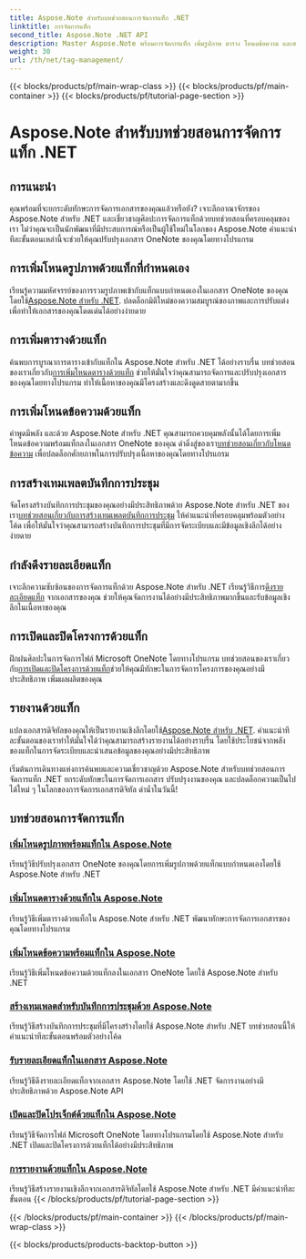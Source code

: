 ```yaml
---
title: Aspose.Note สำหรับบทช่วยสอนการจัดการแท็ก .NET
linktitle: การจัดการแท็ก
second_title: Aspose.Note .NET API
description: Master Aspose.Note พร้อมการจัดการแท็ก เพิ่มรูปภาพ ตาราง โหนดข้อความ และสร้างบันทึกการประชุม ดึงรายละเอียดแท็กและปรับปรุงการจัดการเอกสาร
weight: 30
url: /th/net/tag-management/
---
```


{{< blocks/products/pf/main-wrap-class >}}
{{< blocks/products/pf/main-container >}}
{{< blocks/products/pf/tutorial-page-section >}}

# Aspose.Note สำหรับบทช่วยสอนการจัดการแท็ก .NET


## การแนะนำ

คุณพร้อมที่จะยกระดับทักษะการจัดการเอกสารของคุณแล้วหรือยัง? เจาะลึกอาณาจักรของ Aspose.Note สำหรับ .NET และเชี่ยวชาญศิลปะการจัดการแท็กด้วยบทช่วยสอนที่ครอบคลุมของเรา ไม่ว่าคุณจะเป็นนักพัฒนาที่มีประสบการณ์หรือเป็นผู้ใช้ใหม่ในโลกของ Aspose.Note คำแนะนำทีละขั้นตอนเหล่านี้จะช่วยให้คุณปรับปรุงเอกสาร OneNote ของคุณโดยทางโปรแกรม

## การเพิ่มโหนดรูปภาพด้วยแท็กที่กำหนดเอง
 เรียนรู้ความมหัศจรรย์ของการรวมรูปภาพเข้ากับแท็กแบบกำหนดเองในเอกสาร OneNote ของคุณโดยใช้[Aspose.Note สำหรับ .NET](./add-image-node-tag/). ปลดล็อกมิติใหม่ของความสมบูรณ์ของภาพและการปรับแต่งเพื่อทำให้เอกสารของคุณโดดเด่นได้อย่างง่ายดาย

## การเพิ่มตารางด้วยแท็ก
 ค้นพบการบูรณาการตารางเข้ากับแท็กใน Aspose.Note สำหรับ .NET ได้อย่างราบรื่น บทช่วยสอนของเราเกี่ยวกับ[การเพิ่มโหนดตารางด้วยแท็ก](./add-table-node-tag/) ช่วยให้มั่นใจว่าคุณสามารถจัดการและปรับปรุงเอกสารของคุณโดยทางโปรแกรม ทำให้เนื้อหาของคุณมีโครงสร้างและดึงดูดสายตามากขึ้น

## การเพิ่มโหนดข้อความด้วยแท็ก
คำพูดมีพลัง และด้วย Aspose.Note สำหรับ .NET คุณสามารถควบคุมพลังนั้นได้โดยการเพิ่มโหนดข้อความพร้อมแท็กลงในเอกสาร OneNote ของคุณ ดำดิ่งสู่ของเรา[บทช่วยสอนเกี่ยวกับโหนดข้อความ](./add-text-node-tag/) เพื่อปลดล็อกศักยภาพในการปรับปรุงเนื้อหาของคุณโดยทางโปรแกรม

## การสร้างเทมเพลตบันทึกการประชุม
 จัดโครงสร้างบันทึกการประชุมของคุณอย่างมีประสิทธิภาพด้วย Aspose.Note สำหรับ .NET ของเรา[บทช่วยสอนเกี่ยวกับการสร้างเทมเพลตบันทึกการประชุม](./generate-template-meeting-notes/) ให้คำแนะนำที่ครอบคลุมพร้อมตัวอย่างโค้ด เพื่อให้มั่นใจว่าคุณสามารถสร้างบันทึกการประชุมที่มีการจัดระเบียบและมีข้อมูลเชิงลึกได้อย่างง่ายดาย

## กำลังดึงรายละเอียดแท็ก
 เจาะลึกความซับซ้อนของการจัดการแท็กด้วย Aspose.Note สำหรับ .NET เรียนรู้วิธีการ[ดึงรายละเอียดแท็ก](./get-tag-details/) จากเอกสารของคุณ ช่วยให้คุณจัดการงานได้อย่างมีประสิทธิภาพมากขึ้นและรับข้อมูลเชิงลึกในเนื้อหาของคุณ

## การเปิดและปิดโครงการด้วยแท็ก
 ฝึกฝนศิลปะในการจัดการไฟล์ Microsoft OneNote โดยทางโปรแกรม บทช่วยสอนของเราเกี่ยวกับ[การเปิดและปิดโครงการด้วยแท็ก](./open-close-projects-tags/)ช่วยให้คุณมีทักษะในการจัดการโครงการของคุณอย่างมีประสิทธิภาพ เพิ่มผลผลิตของคุณ

## รายงานด้วยแท็ก
 แปลงเอกสารดิจิทัลของคุณให้เป็นรายงานเชิงลึกโดยใช้[Aspose.Note สำหรับ .NET](./reporting-tags/). คำแนะนำทีละขั้นตอนของเราทำให้มั่นใจได้ว่าคุณสามารถสร้างรายงานได้อย่างราบรื่น โดยใช้ประโยชน์จากพลังของแท็กในการจัดระเบียบและนำเสนอข้อมูลของคุณอย่างมีประสิทธิภาพ

เริ่มต้นการเดินทางแห่งการค้นพบและความเชี่ยวชาญด้วย Aspose.Note สำหรับบทช่วยสอนการจัดการแท็ก .NET ยกระดับทักษะในการจัดการเอกสาร ปรับปรุงงานของคุณ และปลดล็อกความเป็นไปได้ใหม่ ๆ ในโลกของการจัดการเอกสารดิจิทัล ดำน้ำในวันนี้!
## บทช่วยสอนการจัดการแท็ก
### [เพิ่มโหนดรูปภาพพร้อมแท็กใน Aspose.Note](./add-image-node-tag/)
เรียนรู้วิธีปรับปรุงเอกสาร OneNote ของคุณโดยการเพิ่มรูปภาพด้วยแท็กแบบกำหนดเองโดยใช้ Aspose.Note สำหรับ .NET
### [เพิ่มโหนดตารางด้วยแท็กใน Aspose.Note](./add-table-node-tag/)
เรียนรู้วิธีเพิ่มตารางด้วยแท็กใน Aspose.Note สำหรับ .NET พัฒนาทักษะการจัดการเอกสารของคุณโดยทางโปรแกรม
### [เพิ่มโหนดข้อความพร้อมแท็กใน Aspose.Note](./add-text-node-tag/)
เรียนรู้วิธีเพิ่มโหนดข้อความด้วยแท็กลงในเอกสาร OneNote โดยใช้ Aspose.Note สำหรับ .NET
### [สร้างเทมเพลตสำหรับบันทึกการประชุมด้วย Aspose.Note](./generate-template-meeting-notes/)
เรียนรู้วิธีสร้างบันทึกการประชุมที่มีโครงสร้างโดยใช้ Aspose.Note สำหรับ .NET บทช่วยสอนนี้ให้คำแนะนำทีละขั้นตอนพร้อมตัวอย่างโค้ด
### [รับรายละเอียดแท็กในเอกสาร Aspose.Note](./get-tag-details/)
เรียนรู้วิธีดึงรายละเอียดแท็กจากเอกสาร Aspose.Note โดยใช้ .NET จัดการงานอย่างมีประสิทธิภาพด้วย Aspose.Note API
### [เปิดและปิดโปรเจ็กต์ด้วยแท็กใน Aspose.Note](./open-close-projects-tags/)
เรียนรู้วิธีจัดการไฟล์ Microsoft OneNote โดยทางโปรแกรมโดยใช้ Aspose.Note สำหรับ .NET เปิดและปิดโครงการด้วยแท็กได้อย่างมีประสิทธิภาพ
### [การรายงานด้วยแท็กใน Aspose.Note](./reporting-tags/)
เรียนรู้วิธีสร้างรายงานเชิงลึกจากเอกสารดิจิทัลโดยใช้ Aspose.Note สำหรับ .NET มีคำแนะนำทีละขั้นตอน
{{< /blocks/products/pf/tutorial-page-section >}}

{{< /blocks/products/pf/main-container >}}
{{< /blocks/products/pf/main-wrap-class >}}

{{< blocks/products/products-backtop-button >}}
